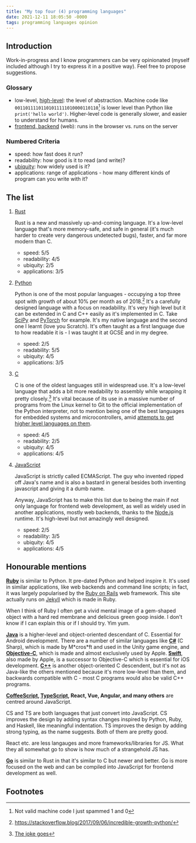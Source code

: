 ```yaml
---
title: "My top four (4) programming languages"
date: 2021-12-11 18:05:50 -0000
tags: programming languages opinion
---
```


## Introduction

Work-in-progress and I know programmers can be very opinionated (myself included although I try to express it in a positive way). Feel free to propose suggestions.

### Glossary
- low-level, [high-level](https://en.wikipedia.org/wiki/High-level_programming_language): the level of abstraction. Machine code like `00110111101101011111010000110110`[^1] is lower level than Python like `print('hello world')`. Higher-level code is generally slower, and easier to understand for humans.
- [frontend, backend](https://en.wikipedia.org/wiki/Frontend_and_backend) (web): runs in the browser vs. runs on the server

### Numbered Criteria
- speed: how fast does it run?
- readability: how good is it to read (and write)?
- [ubiquity](https://en.wiktionary.org/wiki/ubiquitous#English): how widely used is it?
- applications: range of applications - how many different kinds of program can you write with it?

## The list

1. [Rust](https://www.rust-lang.org/)

    Rust is a new and massively up-and-coming language. It's a low-level language that's more memory-safe, and safe in general (it's much harder to create very dangerous undetected bugs), faster, and far more modern than C.

    - speed: 5/5
    - readability: 4/5
    - ubiquity: 2/5
    - applications: 3/5

2. [Python](https://www.python.org/)

    Python is one of the most popular languages - occupying a top three spot with growth of about 10% per month as of 2018.[^2] It's a carefully designed language with a focus on readability. It's very high level but it can be extended in C and C++ easily as it's implemented in C. Take [SciPy](https://github.com/scipy/scipy) and [PyTorch](https://github.com/pytorch/pytorch) for example. It's my native language and the second one I learnt (love you Scratch). It's often taught as a first language due to how readable it is - I was taught it at GCSE and in my degree.

    - speed: 2/5
    - readability: 5/5
    - ubiquity: 4/5
    - applications: 3/5

3. [C](https://en.wikipedia.org/wiki/C_(programming_language))

    C is one of the oldest languages still in widespread use. It's a low-level language that adds a bit more readability to assembly while wrapping it pretty closely.[^3] It's vital because of its use in a massive number of programs from the Linux kernel to Git to the official implementation of the Python interpreter, not to mention being one of the best languages for embedded systems and microcontrollers, amid [attempts to get higher level languages on them](https://micropython.org/).

    - speed: 4/5
    - readability: 2/5
    - ubiquity: 4/5
    - applications: 4/5

4. [JavaScript](https://developer.mozilla.org/en-US/docs/Web/JavaScript)

    JavaScript is strictly called ECMAScript. The guy who invented ripped off Java's name and is also a bastard in general besides both inventing javascript and giving it a dumb name.

    Anyway, JavaScript has to make this list due to being the main if not only language for frontend web development, as well as widely used in another applications, mostly web backends, thanks to the [Node.js](https://nodejs.org/en/) runtime. It's high-level but not amazingly well designed.

    - speed: 2/5
    - readability: 3/5
    - ubiquity: 4/5
    - applications: 4/5

## Honourable mentions

[**Ruby**](https://www.ruby-lang.org/en/) is similar to Python. It pre-dated Python and helped inspire it. It's used in similar applications, like web backends and command line scripts; in fact, it was largely popularised by the [Ruby on Rails](https://rubyonrails.org/) web framework. This site actually runs on [Jekyll](https://jekyllrb.com/) which is made in Ruby.

When I think of Ruby I often get a vivid mental image of a gem-shaped object with a hard red membrane and delicious green goop inside. I don't know if I can explain this or if I should try. Yim yum.

[**Java**](https://www.java.com/) is a higher-level and object-oriented descendant of C. Essential for Android development. There are a number of similar languages like [**C#**](https://docs.microsoft.com/en-us/dotnet/csharp/) (C Sharp), which is made by M\*cros\*ft and used in the Unity game engine, and [**Objective-C**](https://developer.apple.com/library/archive/documentation/Cocoa/Conceptual/ProgrammingWithObjectiveC/Introduction/Introduction.html), which is made and almost exclusively used by Apple. [**Swift**](https://developer.apple.com/swift/), also made by Apple, is a successor to Objective-C which is essential for iOS development. [**C++**](https://en.wikipedia.org/wiki/C%2B%2B) is another object-oriented C descendent, but it's not as Java-like the others mentioned because it's more low-level than them, and backwards compatible with C - most C programs would also be valid C++ programs.

**[CoffeeScript](https://coffeescript.org/), [TypeScript](https://www.typescriptlang.org/), React, Vue, Angular, and many others** are centred around JavaScript. 

CS and TS are both languages that just convert into JavaScript. CS improves the design by adding syntax changes inspired by Python, Ruby, and Haskell, like meaningful indentation. TS improves the design by adding strong typing, as the name suggests. Both of them are pretty good.

React etc. are less langauges and more frameworks/libraries for JS. What they all somewhat go to show is how much of a strangehold JS has.

[**Go**](https://go.dev/) is similar to Rust in that it's similar to C but newer and better. Go is more focused on the web and can be compiled into JavaScript for frontend development as well.

## Footnotes

[^1]: Not valid machine code I just spammed 1 and 0
[^2]: <https://stackoverflow.blog/2017/09/06/incredible-growth-python/>
[^3]: [The joke goes](https://www.theregister.com/2021/11/10/where_rust_fits_into_linux/)
